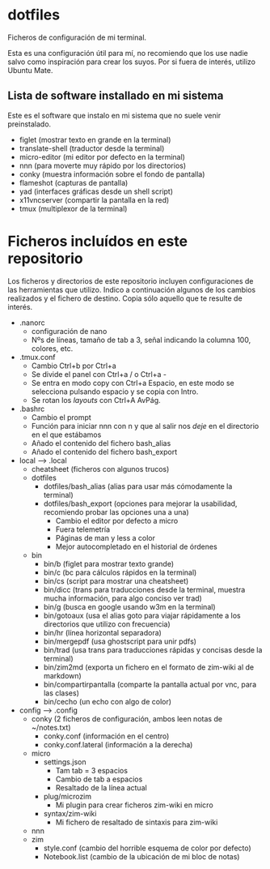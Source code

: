 # dotfiles

Ficheros de configuración de mi terminal.  

Esta es una configuración útil para mí, no recomiendo que los use nadie salvo como inspiración para crear los suyos. Por si fuera de interés, utilizo Ubuntu Mate.  

## Lista de software installado en mi sistema

Este es el software que instalo en mi sistema que no suele venir preinstalado.  
   * figlet (mostrar texto en grande en la terminal)
   * translate-shell (traductor desde la terminal)
   * micro-editor (mi editor por defecto en la terminal)
   * nnn (para moverte muy rápido por los directorios)
   * conky (muestra información sobre el fondo de pantalla)
   * flameshot (capturas de pantalla)
   * yad (interfaces gráficas desde un shell script)
   * x11vncserver (compartir la pantalla en la red)
   * tmux (multiplexor de la terminal)
   
# Ficheros incluídos en este repositorio

Los ficheros y directorios de este repositorio incluyen configuraciones de las herramientas que utilizo. Indico a continuación algunos de los cambios realizados y el fichero de destino. Copia sólo aquello que te resulte de interés.

   * .nanorc
      * configuración de nano
      * Nºs de líneas, tamaño de tab a 3, señal indicando la columna 100, colores, etc.
   * .tmux.conf
      * Cambio Ctrl+b por Ctrl+a
      * Se divide el panel con Ctrl+a / o Ctrl+a -
      * Se entra en modo copy con Ctrl+a Espacio, en este modo se selecciona pulsando espacio y se copia con Intro.
      * Se rotan los *layouts*  con Ctrl+A AvPág.
   * .bashrc
      * Cambio el prompt
      * Función para iniciar nnn con n y que al salir nos *deje* en el directorio en el que estábamos
      * Añado el contenido del fichero bash_alias
      * Añado el contenido del fichero bash_export
   * local --> .local
      * cheatsheet (ficheros con algunos trucos)
      * dotfiles
         * dotfiles/bash_alias (alias para usar más cómodamente la terminal)
         * dotfiles/bash_export (opciones para mejorar la usabilidad, recomiendo probar las opciones una a una)
            * Cambio el editor por defecto a micro
            * Fuera telemetría
            * Páginas de man y less a color
            * Mejor autocompletado en el historial de órdenes
      * bin
         * bin/b (figlet para mostrar texto grande)
         * bin/c (bc para cálculos rápidos en la terminal)
         * bin/cs (script para mostrar una cheatsheet)
         * bin/dicc (trans para traducciones desde la terminal, muestra mucha información, para algo conciso ver trad)
         * bin/g (busca en google usando w3m en la terminal)
         * bin/gotoaux (usa el alias goto para viajar rápidamente a los directorios que utilizo con frecuencia)
         * bin/hr (línea horizontal separadora)
         * bin/mergepdf (usa ghostscript para unir pdfs)
         * bin/trad (usa trans para traducciones rápidas y concisas desde la terminal)
         * bin/zim2md (exporta un fichero en el formato de zim-wiki al de markdown)
         * bin/compartirpantalla (comparte la pantalla actual por vnc, para las clases)
         * bin/cecho (un echo con algo de color)
   * config --> .config
      * conky (2 ficheros de configuración, ambos leen notas de ~/notes.txt)
         * conky.conf (información en el centro)
         * conky.conf.lateral (información a la derecha)
      * micro
         * settings.json
            * Tam tab = 3 espacios
            * Cambio de tab a espacios
            * Resaltado de la línea actual
         * plug/microzim
            * Mi plugin para crear ficheros zim-wiki en micro
         * syntax/zim-wiki
            * Mi fichero de resaltado de sintaxis para zim-wiki
      * nnn
      * zim
         * style.conf (cambio del horrible esquema de color por defecto)
         * Notebook.list (cambio de la ubicación de mi bloc de notas)
     
 
 

